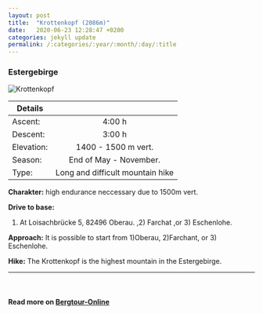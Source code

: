 ```yaml
---
layout: post
title:  "Krottenkopf (2086m)"
date:   2020-06-23 12:28:47 +0200
categories: jekyll update
permalink: /:categories/:year/:month/:day/:title
---
```


### Estergebirge

![Krottenkopf](/hikingblog.github.io/assets/img/hiking/Krottenkopf-1.JPG)


| Details       |               |
| ------------- |:-------------:|
| Ascent:       | 4:00 h        |
| Descent:      | 3:00 h        |
| Elevation:    | 1400 - 1500 m vert.  |
| Season:       |  End of May - November. |
| Type:         |  Long and difficult mountain hike |

**Charakter:** high endurance neccessary due to 1500m vert.

**Drive to base:**
1) At Loisachbrücke 5, 82496 Oberau. ,2) Farchat ,or 3) Eschenlohe.


**Approach:**
It is possible to start from 1)Oberau, 2)Farchant, or 3) Eschenlohe.



**Hike:**
The Krottenkopf is the highest mountain in the Estergebirge.








---
<br>

#### Read more on [Bergtour-Online](https://www.bergtour-online.de/bergtouren/bergwanderungen/schwer/krottenkopf/)
